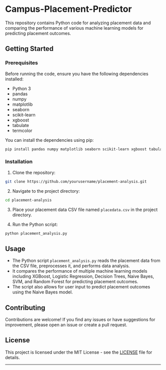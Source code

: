 # Campus-Placement-Predictor

This repository contains Python code for analyzing placement data and comparing the performance of various machine learning models for predicting placement outcomes.

## Getting Started

### Prerequisites

Before running the code, ensure you have the following dependencies installed:

- Python 3
- pandas
- numpy
- matplotlib
- seaborn
- scikit-learn
- xgboost
- tabulate
- termcolor

You can install the dependencies using pip:

```bash
pip install pandas numpy matplotlib seaborn scikit-learn xgboost tabulate termcolor
```

### Installation

1. Clone the repository:

```bash
git clone https://github.com/yourusername/placement-analysis.git
```

2. Navigate to the project directory:

```bash
cd placement-analysis
```

3. Place your placement data CSV file named `placedata.csv` in the project directory.

4. Run the Python script:

```bash
python placement_analysis.py
```

## Usage

- The Python script `placement_analysis.py` reads the placement data from the CSV file, preprocesses it, and performs data analysis.
- It compares the performance of multiple machine learning models including XGBoost, Logistic Regression, Decision Trees, Naive Bayes, SVM, and Random Forest for predicting placement outcomes.
- The script also allows for user input to predict placement outcomes using the Naive Bayes model.

## Contributing

Contributions are welcome! If you find any issues or have suggestions for improvement, please open an issue or create a pull request.

## License

This project is licensed under the MIT License - see the [LICENSE](LICENSE) file for details.

---
